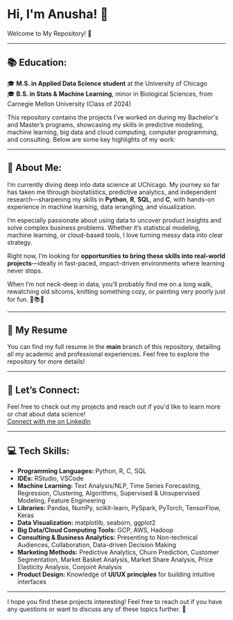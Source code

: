 # Hi, I'm Anusha! 🌟  
Welcome to My Repository! 👋

---

## 📚 **Education:**  

🎓 **M.S. in Applied Data Science student** at the University of Chicago  
🎓 **B.S. in Stats & Machine Learning**, minor in Biological Sciences, from Carnegie Mellon University (Class of 2024)  

This repository contains the projects I’ve worked on during my Bachelor's and Master’s programs, showcasing my skills in predictive modeling, machine learning, big data and cloud computing, computer programming, and consulting. Below are some key highlights of my work:

---

## 🌸 **About Me:**   
I’m currently diving deep into data science at UChicago. My journey so far has taken me through biostatistics, predictive analytics, and independent research—sharpening my skills in **Python**, **R**, **SQL**, and **C**, with hands-on experience in machine learning, data wrangling, and visualization.

I’m especially passionate about using data to uncover product insights and solve complex business problems. Whether it’s statistical modeling, machine learning, or cloud-based tools, I love turning messy data into clear strategy.

Right now, I’m looking for **opportunities to bring these skills into real-world projects**—ideally in fast-paced, impact-driven environments where learning never stops.

When I’m not neck-deep in data, you’ll probably find me on a long walk, rewatching old sitcoms, knitting something cozy, or painting very poorly just for fun. 🎨📚🍝

---

## 📄 **My Resume**  
You can find my full resume in the **main** branch of this repository, detailing all my academic and professional experiences. Feel free to explore the repository for more details!

---

## 🌱 **Let’s Connect:**  
Feel free to check out my projects and reach out if you'd like to learn more or chat about data science!  
[Connect with me on LinkedIn](https://www.linkedin.com/in/anushabhat09)


---

## 💻 **Tech Skills:**  
- **Programming Languages:** Python, R, C, SQL  
- **IDEs:** RStudio, VSCode  
- **Machine Learning:** Text Analysis/NLP, Time Series Forecasting, Regression, Clustering, Algorithms, Supervised & Unsupervised Modeling, Feature Engineering  
- **Libraries:** Pandas, NumPy, scikit-learn, PySpark, PyTorch, TensorFlow, Keras  
- **Data Visualization:** matplotlib, seaborn, ggplot2  
- **Big Data/Cloud Computing Tools:** GCP, AWS, Hadoop  
- **Consulting & Business Analytics:** Presenting to Non-technical Audiences, Collaboration, Data-driven Decision Making  
- **Marketing Methods:** Predictive Analytics, Churn Prediction, Customer Segmentation, Market Basket Analysis, Market Share Analysis, Price Elasticity Analysis, Conjoint Analysis  
- **Product Design:** Knowledge of **UI/UX principles** for building intuitive interfaces

---

I hope you find these projects interesting! Feel free to reach out if you have any questions or want to discuss any of these topics further. 🚀
